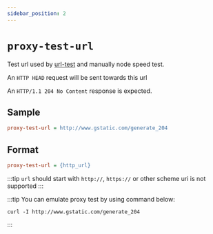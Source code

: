 ```yaml
---
sidebar_position: 2
---
```


# `proxy-test-url`

Test url used by [url-test](/docs/profile-format/proxygroup/auto) and manually node speed test.

An `HTTP HEAD` request will be sent towards this url

An `HTTP/1.1 204 No Content` response is expected.

## Sample

```ini
proxy-test-url = http://www.gstatic.com/generate_204
```

## Format

```ini
proxy-test-url = {http_url}
```

:::tip
`url` should start with `http://`, `https://` or other scheme uri is not supported
:::

:::tip
You can emulate proxy test by using command below:
```shell
curl -I http://www.gstatic.com/generate_204
```
:::